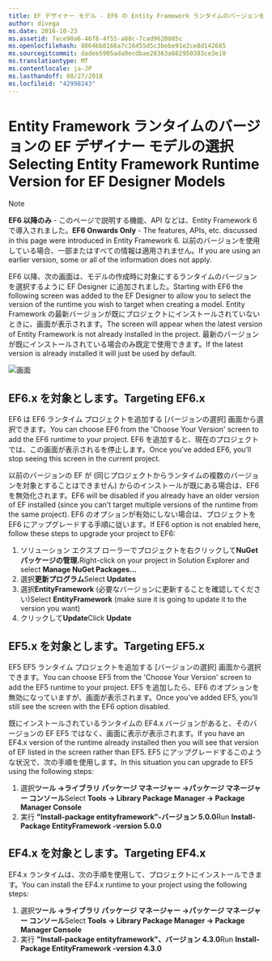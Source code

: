 ```yaml
---
title: EF デザイナー モデル - EF6 の Entity Framework ランタイムのバージョンを選択します。
author: divega
ms.date: 2016-10-23
ms.assetid: 7ace90a6-46f8-4f55-a88c-7cad9620085c
ms.openlocfilehash: 8864bb8166a7c16455d5c3bebe91e2ce8d142685
ms.sourcegitcommit: dadee5905ada9ecdbae28363a682950383ce3e10
ms.translationtype: MT
ms.contentlocale: ja-JP
ms.lasthandoff: 08/27/2018
ms.locfileid: "42998243"
---
```

# <a name="selecting-entity-framework-runtime-version-for-ef-designer-models"></a><span data-ttu-id="7efe1-102">Entity Framework ランタイムのバージョンの EF デザイナー モデルの選択</span><span class="sxs-lookup"><span data-stu-id="7efe1-102">Selecting Entity Framework Runtime Version for EF Designer Models</span></span>
> [!NOTE]
> <span data-ttu-id="7efe1-103">**EF6 以降のみ** - このページで説明する機能、API などは、Entity Framework 6 で導入されました。</span><span class="sxs-lookup"><span data-stu-id="7efe1-103">**EF6 Onwards Only** - The features, APIs, etc. discussed in this page were introduced in Entity Framework 6.</span></span> <span data-ttu-id="7efe1-104">以前のバージョンを使用している場合、一部またはすべての情報は適用されません。</span><span class="sxs-lookup"><span data-stu-id="7efe1-104">If you are using an earlier version, some or all of the information does not apply.</span></span>

<span data-ttu-id="7efe1-105">EF6 以降、次の画面は、モデルの作成時に対象にするランタイムのバージョンを選択するように EF Designer に追加されました。</span><span class="sxs-lookup"><span data-stu-id="7efe1-105">Starting with EF6 the following screen was added to the EF Designer to allow you to select the version of the runtime you wish to target when creating a model.</span></span> <span data-ttu-id="7efe1-106">Entity Framework の最新バージョンが既にプロジェクトにインストールされていないときに、画面が表示されます。</span><span class="sxs-lookup"><span data-stu-id="7efe1-106">The screen will appear when the latest version of Entity Framework is not already installed in the project.</span></span> <span data-ttu-id="7efe1-107">最新のバージョンが既にインストールされている場合のみ既定で使用できます。</span><span class="sxs-lookup"><span data-stu-id="7efe1-107">If the latest version is already installed it will just be used by default.</span></span>

![画面](~/ef6/media/screen.png)


## <a name="targeting-ef6x"></a><span data-ttu-id="7efe1-109">EF6.x を対象とします。</span><span class="sxs-lookup"><span data-stu-id="7efe1-109">Targeting EF6.x</span></span>

<span data-ttu-id="7efe1-110">EF6 は EF6 ランタイム プロジェクトを追加する [バージョンの選択] 画面から選択できます。</span><span class="sxs-lookup"><span data-stu-id="7efe1-110">You can choose EF6 from the 'Choose Your Version' screen to add the EF6 runtime to your project.</span></span> <span data-ttu-id="7efe1-111">EF6 を追加すると、現在のプロジェクトでは、この画面が表示されるを停止します。</span><span class="sxs-lookup"><span data-stu-id="7efe1-111">Once you've added EF6, you’ll stop seeing this screen in the current project.</span></span>

<span data-ttu-id="7efe1-112">以前のバージョンの EF が (同じプロジェクトからランタイムの複数のバージョンを対象とすることはできません) からのインストールが既にある場合は、EF6 を無効化されます。</span><span class="sxs-lookup"><span data-stu-id="7efe1-112">EF6 will be disabled if you already have an older version of EF installed (since you can't target multiple versions of the runtime from the same project).</span></span> <span data-ttu-id="7efe1-113">EF6 のオプションが有効にしない場合は、プロジェクトを EF6 にアップグレードする手順に従います。</span><span class="sxs-lookup"><span data-stu-id="7efe1-113">If EF6 option is not enabled here, follow these steps to upgrade your project to EF6:</span></span>

1.  <span data-ttu-id="7efe1-114">ソリューション エクスプ ローラーでプロジェクトを右クリックして**NuGet パッケージの管理.**</span><span class="sxs-lookup"><span data-stu-id="7efe1-114">Right-click on your project in Solution Explorer and select **Manage NuGet Packages...**</span></span>
2.  <span data-ttu-id="7efe1-115">選択**更新プログラム**</span><span class="sxs-lookup"><span data-stu-id="7efe1-115">Select **Updates**</span></span>
3.  <span data-ttu-id="7efe1-116">選択**EntityFramework** (必要なバージョンに更新することを確認してください)</span><span class="sxs-lookup"><span data-stu-id="7efe1-116">Select **EntityFramework** (make sure it is going to update it to the version you want)</span></span>
4.  <span data-ttu-id="7efe1-117">クリックして**Update**</span><span class="sxs-lookup"><span data-stu-id="7efe1-117">Click **Update**</span></span>

 

## <a name="targeting-ef5x"></a><span data-ttu-id="7efe1-118">EF5.x を対象とします。</span><span class="sxs-lookup"><span data-stu-id="7efe1-118">Targeting EF5.x</span></span>

<span data-ttu-id="7efe1-119">EF5 EF5 ランタイム プロジェクトを追加する [バージョンの選択] 画面から選択できます。</span><span class="sxs-lookup"><span data-stu-id="7efe1-119">You can choose EF5 from the 'Choose Your Version' screen to add the EF5 runtime to your project.</span></span> <span data-ttu-id="7efe1-120">EF5 を追加したら、EF6 のオプションを無効になっていますが、画面が表示されます。</span><span class="sxs-lookup"><span data-stu-id="7efe1-120">Once you've added EF5, you’ll still see the screen with the EF6 option disabled.</span></span>

<span data-ttu-id="7efe1-121">既にインストールされているランタイムの EF4.x バージョンがあると、そのバージョンの EF EF5 ではなく、画面に表示が表示されます。</span><span class="sxs-lookup"><span data-stu-id="7efe1-121">If you have an EF4.x version of the runtime already installed then you will see that version of EF listed in the screen rather than EF5.</span></span> <span data-ttu-id="7efe1-122">EF5 にアップグレードするこのような状況で、次の手順を使用します。</span><span class="sxs-lookup"><span data-stu-id="7efe1-122">In this situation you can upgrade to EF5 using the following steps:</span></span>

1.  <span data-ttu-id="7efe1-123">選択**ツール -&gt;ライブラリ パッケージ マネージャー -&gt;パッケージ マネージャー コンソール**</span><span class="sxs-lookup"><span data-stu-id="7efe1-123">Select **Tools -&gt; Library Package Manager -&gt; Package Manager Console**</span></span>
2.  <span data-ttu-id="7efe1-124">実行 **"Install-package entityframework"-バージョン 5.0.0**</span><span class="sxs-lookup"><span data-stu-id="7efe1-124">Run **Install-Package EntityFramework -version 5.0.0**</span></span>

 

## <a name="targeting-ef4x"></a><span data-ttu-id="7efe1-125">EF4.x を対象とします。</span><span class="sxs-lookup"><span data-stu-id="7efe1-125">Targeting EF4.x</span></span>

<span data-ttu-id="7efe1-126">EF4.x ランタイムは、次の手順を使用して、プロジェクトにインストールできます。</span><span class="sxs-lookup"><span data-stu-id="7efe1-126">You can install the EF4.x runtime to your project using the following steps:</span></span>

1.  <span data-ttu-id="7efe1-127">選択**ツール -&gt;ライブラリ パッケージ マネージャー -&gt;パッケージ マネージャー コンソール**</span><span class="sxs-lookup"><span data-stu-id="7efe1-127">Select **Tools -&gt; Library Package Manager -&gt; Package Manager Console**</span></span>
2.  <span data-ttu-id="7efe1-128">実行 **"Install-package entityframework"、バージョン 4.3.0**</span><span class="sxs-lookup"><span data-stu-id="7efe1-128">Run **Install-Package EntityFramework -version 4.3.0**</span></span>
